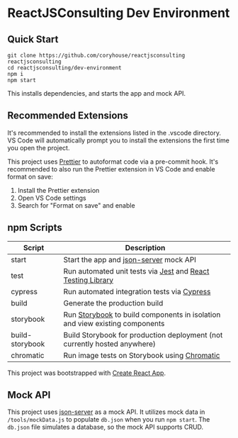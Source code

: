 # ReactJSConsulting Dev Environment

## Quick Start

```
git clone https://github.com/coryhouse/reactjsconsulting reactjsconsulting
cd reactjsconsulting/dev-environment
npm i
npm start
```

This installs dependencies, and starts the app and mock API.

## Recommended Extensions

It's recommended to install the extensions listed in the .vscode directory. VS Code will automatically prompt you to install the extensions the first time you open the project.

This project uses [Prettier](https://prettier.io) to autoformat code via a pre-commit hook. It's recommended to also run the Prettier extension in VS Code and enable format on save:

1. Install the Prettier extension
1. Open VS Code settings
1. Search for "Format on save" and enable

## npm Scripts

| Script          | Description                                                                                                                        |
| --------------- | ---------------------------------------------------------------------------------------------------------------------------------- |
| start           | Start the app and [json-server](https://github.com/typicode/json-server) mock API                                                  |
| test            | Run automated unit tests via [Jest](https://jestjs.io) and [React Testing Library](https://github.com/kentcdodds/react-testing-library) |
| cypress         | Run automated integration tests via [Cypress](https://www.cypress.io/)                                                             |
| build           | Generate the production build                                                                                                      |
| storybook       | Run [Storybook](https://storybook.js.org/) to build components in isolation and view existing components                           |
| build-storybook | Build Storybook for production deployment (not currently hosted anywhere)                                                          |
| chromatic       | Run image tests on Storybook using [Chromatic](https://www.chromaticqa.com/)                                                       |

This project was bootstrapped with [Create React App](https://github.com/facebook/create-react-app).

## Mock API

This project uses [json-server](https://github.com/typicode/json-server) as a mock API. It utilizes mock data in `/tools/mockData.js` to populate `db.json` when you run `npm start`. The `db.json` file simulates a database, so the mock API supports CRUD.
